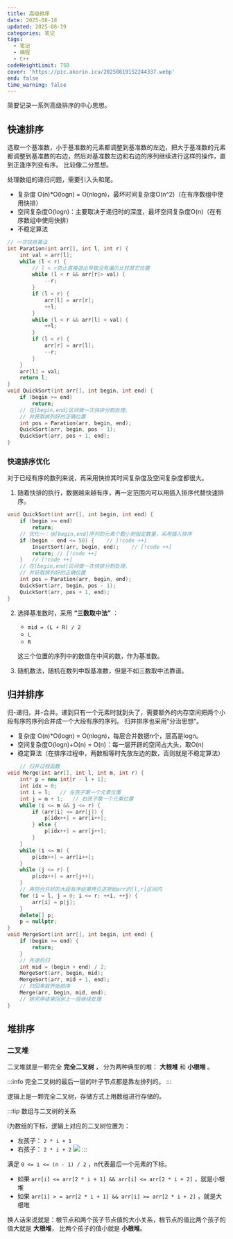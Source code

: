 ```yaml
---
title: 高级排序
date: 2025-08-18
updated: 2025-08-19
categories: 笔记
tags:
  - 笔记
  - 编程
  - C++
codeHeightLimit: 750
cover: 'https://pic.akorin.icu/20250819152244337.webp'
end: false
time_warning: false
---
```


简要记录一系列高级排序的中心思想。

<!-- more -->

## 快速排序

选取一个基准数，小于基准数的元素都调整到基准数的左边，把大于基准数的元素都调整到基准数的右边，然后对基准数左边和右边的序列继续进行这样的操作，直到正逢序列变有序。
比较像二分思想。

处理数组的递归问题，需要引入头和尾。

- 复杂度 O(n)*O(logn) = O(nlogn)，最坏时间复杂度O(n^2)（在有序数组中使用快排）
- 空间复杂度O(logn)：主要取决于递归时的深度，最坏空间复杂度O(n)（在有序数组中使用快排）
- 不稳定算法

```C++
// 一次快排算法
int Paration(int arr[], int l, int r) {
    int val = arr[l];
    while (l < r) {
        // l < r防止直接退出导致没有遍历比较其它位置
        while (l < r && arr[r]> val) {
            --r;
        }
        if (l < r) {
            arr[l] = arr[r];
            ++l;
        }
        while (l < r && arr[l] < val) {
            ++l;
        }
        if (l < r) {
            arr[r] = arr[l];
            --r;
        }
    }
    arr[l] = val;
    return l;
}
void QuickSort(int arr[], int begin, int end) {
    if (begin >= end)
        return;
    // 在[begin,end]区间做一次快排分割处理，
    // 并获取排列好的正确位置
    int pos = Paration(arr, begin, end);
    QuickSort(arr, begin, pos - 1);
    QuickSort(arr, pos + 1, end);
}
```

### 快速排序优化

对于已经有序的数列来说，再采用快排其时间复杂度及空间复杂度都很大。

1. 随着快排的执行，数据越来越有序，再一定范围内可以用插入排序代替快速排序。
```C++
void QuickSort(int arr[], int begin, int end) {
    if (begin >= end)
        return;
    // 优化一：当[begin,end]序列的元素个数小到指定数量，采用插入排序
    if (begin - end <= 50) {    // [!code ++]
        InsertSort(arr, begin, end);    // [!code ++]
        return; // [!code ++]
    }   // [!code ++]
    // 在[begin,end]区间做一次快排分割处理，
    // 并获取排列好的正确位置
    int pos = Paration(arr, begin, end);
    QuickSort(arr, begin, pos - 1);
    QuickSort(arr, pos + 1, end);
}
```

2. 选择基准数时，采用 **“三数取中法”** ：
    - `mid = (L + R) / 2`
    - `L`
    - `R`

    这三个位置的序列中的数值在中间的数，作为基准数。
3. 随机数法，随机在数列中取基准数，但是不如三数取中法靠谱。

## 归并排序

归-递归，并-合并。递到只有一个元素时就到头了，需要额外的内存空间把两个小段有序的序列合并成一个大段有序的序列。
归并排序也采用”分治思想“。

- 复杂度 O(n)*O(logn) = O(nlogn)，每层合并数据n个，层高是logn。
- 空间复杂度O(logn)+O(n) = O(n)：每一层开辟的空间占大头，取O(n)
- 稳定算法（在排序过程中，两数相等时先放左边的数，否则就是不稳定算法）

```C++
    // 归并过程函数
void Merge(int arr[], int l, int m, int r) {
    int* p = new int[r - l + 1];
    int idx = 0;
    int i = l;   // 左孩子第一个元素位置
    int j = m + 1;   // 右孩子第一个元素位置
    while (i <= m && j <= r) {
        if (arr[i] <= arr[j]) {
            p[idx++] = arr[i++];
        } else {
            p[idx++] = arr[j++];
        }
    }
    while (i <= m) {
        p[idx++] = arr[i++];
    }
    while (j <= r) {
        p[idx++] = arr[j++];
    }
    // 再把合并好的大段有序结果拷贝进原始arr的[l,r]区间内
    for (i = l, j = 0; i <= r; ++i, ++j) {
        arr[i] = p[j];
    }
    delete[] p;
    p = nullptr;
}
void MergeSort(int arr[], int begin, int end) {
    if (begin >= end) {
        return;
    }
    // 先递后归
    int mid = (begin + end) / 2;
    MergeSort(arr, begin, mid);
    MergeSort(arr, mid + 1, end);
    // 归回来就开始排序
    Merge(arr, begin, mid, end);
    // 排完序结束回到上一层继续处理
}
```

## 堆排序

### 二叉堆

二叉堆就是一颗完全 **完全二叉树** ， 分为两种典型的堆： **大根堆** 和 **小根堆** 。

:::info
完全二叉树的最后一层的叶子节点都是靠左排列的。
:::

逻辑上是一颗完全二叉树，存储方式上用数组进行存储的。

:::tip 数组与二叉树的关系

i为数组的下标，逻辑上对应的二叉树位置为：
- 左孩子： `2 * i + 1`
- 右孩子： `2 * i + 2`
![](https://pic.akorin.icu/20250819150044468.webp)
:::

满足 `0 <= i <= (n - 1) / 2` ，n代表最后一个元素的下标。 
- 如果 `arr[i] <= arr[2 * i + 1] && arr[i] <= arr[2 * i + 2]` ，就是小根堆  
- 如果 `arr[i] > = arr[2 * i + 1] && arr[i] >= arr[2 * i + 2]` ，就是大根堆

换人话来说就是：根节点和两个孩子节点值的大小关系，根节点的值比两个孩子的值大就是 **大根堆**， 比两个孩子的值小就是 **小根堆**。

